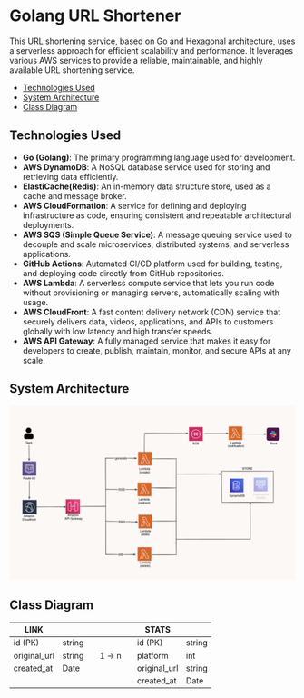 # Golang URL Shortener

This URL shortening service, based on Go and Hexagonal architecture, uses a serverless approach for efficient scalability and performance. It leverages various AWS services to provide a reliable, maintainable, and highly available URL shortening service.

- [Technologies Used](#technologies-used)
- [System Architecture](#system-architecture)
- [Class Diagram](#class-diagram)

## Technologies Used

- **Go (Golang)**: The primary programming language used for development.
- **AWS DynamoDB**: A NoSQL database service used for storing and retrieving data efficiently.
- **ElastiCache(Redis)**: An in-memory data structure store, used as a cache and message broker.
- **AWS CloudFormation**: A service for defining and deploying infrastructure as code, ensuring consistent and repeatable architectural deployments.
- **AWS SQS (Simple Queue Service)**: A message queuing service used to decouple and scale microservices, distributed systems, and serverless applications.
- **GitHub Actions**: Automated CI/CD platform used for building, testing, and deploying code directly from GitHub repositories.
- **AWS Lambda**: A serverless compute service that lets you run code without provisioning or managing servers, automatically scaling with usage.
- **AWS CloudFront**: A fast content delivery network (CDN) service that securely delivers data, videos, applications, and APIs to customers globally with low latency and high transfer speeds.
- **AWS API Gateway**: A fully managed service that makes it easy for developers to create, publish, maintain, monitor, and secure APIs at any scale.

## System Architecture

![system design](./system_design.png)

## Class Diagram

| LINK         |        |   |       |   | STATS        |        |
| ------------ | ------ | - | ----- | - | ------------ | ------ |
| id (PK)      | string |   |       |   | id (PK)      | string |
| original_url | string |   | 1 → n |   | platform     | int    |
| created_at   | Date   |   |       |   | original_url | string |
|              |        |   |       |   | created_at   | Date   |
